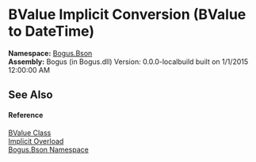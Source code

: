 # BValue&nbsp;Implicit Conversion (BValue to DateTime)
 

**Namespace:**&nbsp;<a href="N_Bogus_Bson">Bogus.Bson</a><br />**Assembly:**&nbsp;Bogus (in Bogus.dll) Version: 0.0.0-localbuild built on 1/1/2015 12:00:00 AM

## See Also


#### Reference
<a href="T_Bogus_Bson_BValue">BValue Class</a><br /><a href="Overload_Bogus_Bson_BValue_op_Implicit">Implicit Overload</a><br /><a href="N_Bogus_Bson">Bogus.Bson Namespace</a><br />